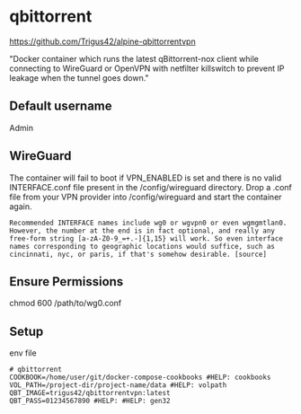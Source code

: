 # qbittorrent

https://github.com/Trigus42/alpine-qbittorrentvpn

"Docker container which runs the latest qBittorrent-nox client while connecting to WireGuard or OpenVPN with netfilter killswitch to prevent IP leakage when the tunnel goes down."

## Default username

Admin

## WireGuard

The container will fail to boot if VPN_ENABLED is set and there is no valid INTERFACE.conf file present in the /config/wireguard directory. Drop a .conf file from your VPN provider into /config/wireguard and start the container again.

    Recommended INTERFACE names include wg0 or wgvpn0 or even wgmgmtlan0. However, the number at the end is in fact optional, and really any free-form string [a-zA-Z0-9_=+.-]{1,15} will work. So even interface names corresponding to geographic locations would suffice, such as cincinnati, nyc, or paris, if that's somehow desirable. [source]

## Ensure Permissions

chmod 600 /path/to/wg0.conf

## Setup

env file
```text
# qbittorrent
COOKBOOK=/home/user/git/docker-compose-cookbooks #HELP: cookbooks
VOL_PATH=/project-dir/project-name/data #HELP: volpath
QBT_IMAGE=trigus42/qbittorrentvpn:latest
QBT_PASS=01234567890 #HELP: #HELP: gen32
```

